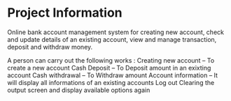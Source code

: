 # Project Information

Online bank account management system for creating new account, check and update details of an existing account, view and manage transaction, deposit and withdraw money.

A person can carry out the following works :
Creating new account – To create a new account
Cash Deposit – To Deposit amount in an exixting account
Cash withdrawal – To Withdraw amount
Account information – It will display all informations of an existing accounts
Log out
Clearing the output screen and display available options again
